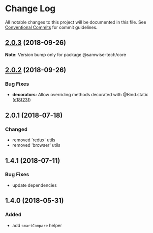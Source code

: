 # Change Log

All notable changes to this project will be documented in this file.
See [Conventional Commits](https://conventionalcommits.org) for commit guidelines.

<a name="2.0.3"></a>
## [2.0.3](https://github.com/samwise-tech/core/compare/@samwise-tech/core@2.0.2...@samwise-tech/core@2.0.3) (2018-09-26)




**Note:** Version bump only for package @samwise-tech/core

<a name="2.0.2"></a>
## [2.0.2](https://github.com/samwise-tech/core/compare/@samwise-tech/core@2.0.1...@samwise-tech/core@2.0.2) (2018-09-26)

### Bug Fixes

* **decorators:** Allow overriding methods decorated with @Bind.static ([c18f23f](https://github.com/samwise-tech/core/commit/c18f23f))

<a name="2.0.1"></a>
## 2.0.1 (2018-07-18)

### Changed
- removed 'redux' utils
- removed 'browser' utils

<a name="1.4.1"></a>
## 1.4.1 (2018-07-11)

### Bug Fixes
- update dependencies

<a name="1.4.0"></a>
## 1.4.0 (2018-05-31)

### Added
- add `smartCompare` helper
